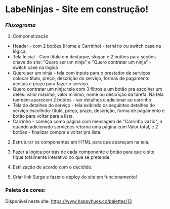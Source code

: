 # LabeNinjas - Site em construção!

### *Fluxograma* 
1. Componetização
* Header - com 2 botões (Home e Carrinho) - ternário ou switch case na lógica;
* Tela Inicial - Com título em destaque, slogan e 2 botões para seções-chave do site: "Quero ser um ninja" e "Quero contratar um ninja" - switch case na lógica
* Quero ser um ninja - tela com inputs para o prestador de serviços colocar título, preço, descrição do serviço, formas de pagamento aceitas e prazo para fazer o serviço.
* Quero contratar um ninja: tela com 3 filtros e um botão pra escolher um deles: valor máximo, valor mínimo, nome ou descrição da tarefa. Na tela também aparecem 2 botões - ver detalhes e adicionar ao carrinho.
* Tela de detalhes do serviço - tela exibindo os seguintes detalhes do serviço escolhido: título, preço, prazo, descrição, forma de pagamento e botão para voltar para a lista.
* Carrinho - começa como página com mensagem de "Carrinho vazio", a quando adicionado serviçoes retorna uma página com Valor total, e 2 botões - finalizar compra e voltar pra lista.

2. Estruturar os componentes em HTML para que apareçam na tela.

3. Fazer a lógica por trás de cada componente e botão para que o site fique totalmente interativo no que se pretende.

4. Estilização de acordo com o decidido.

5. Criar link Surge e fazer o deploy do site em funcionamento!

### Paleta de cores:
Disponível neste site: https://www.happyhues.co/palettes/13

